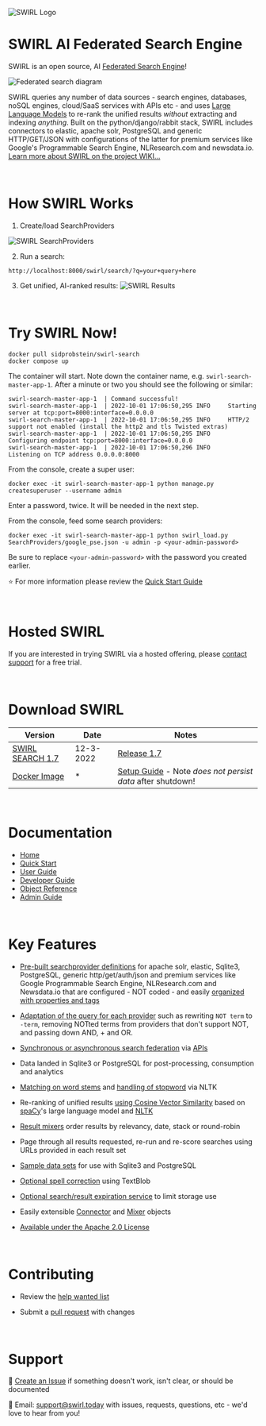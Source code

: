 ![SWIRL Logo](https://raw.githubusercontent.com/sidprobstein/swirl-search/main/docs/images/swirl_logo_1024.jpg)

# SWIRL AI Federated Search Engine

SWIRL is an open source, AI [Federated Search Engine](https://en.wikipedia.org/wiki/Federated_search)! 

![Federated search diagram](https://raw.githubusercontent.com/sidprobstein/swirl-search/main/docs/images/federation_diagram.png)

SWIRL queries any number of data sources - search engines, databases, noSQL engines, cloud/SaaS services with APIs etc - and uses [Large Language Models](https://techcrunch.com/2022/04/28/the-emerging-types-of-language-models-and-why-they-matter/) to re-rank the unified results *without* extracting and indexing *anything*. Built on the python/django/rabbit stack, SWIRL includes connectors to elastic, apache solr, PostgreSQL and generic HTTP/GET/JSON with configurations of the latter for premium services like Google's Programmable Search Engine, NLResearch.com and newsdata.io. [Learn more about SWIRL on the project WIKI...](https://github.com/sidprobstein/swirl-search/wiki)

<br/>

# How SWIRL Works

1. Create/load SearchProviders

![SWIRL SearchProviders](https://raw.githubusercontent.com/sidprobstein/swirl-search/main/docs/images/swirl_providers_focus.png)

2. Run a search:

```
http://localhost:8000/swirl/search/?q=your+query+here
```

3. Get unified, AI-ranked results:
![SWIRL Results](https://raw.githubusercontent.com/sidprobstein/swirl-search/main/docs/images/swirl_results_focus.png)

<br/>

# Try SWIRL Now!

```
docker pull sidprobstein/swirl-search
docker compose up
```

The container will start. Note down the container name, e.g. ```swirl-search-master-app-1```. After a minute or two you should see the following or similar:

```
swirl-search-master-app-1  | Command successful!
swirl-search-master-app-1  | 2022-10-01 17:06:50,295 INFO     Starting server at tcp:port=8000:interface=0.0.0.0
swirl-search-master-app-1  | 2022-10-01 17:06:50,295 INFO     HTTP/2 support not enabled (install the http2 and tls Twisted extras)
swirl-search-master-app-1  | 2022-10-01 17:06:50,295 INFO     Configuring endpoint tcp:port=8000:interface=0.0.0.0
swirl-search-master-app-1  | 2022-10-01 17:06:50,296 INFO     Listening on TCP address 0.0.0.0:8000
```

From the console, create a super user:

```
docker exec -it swirl-search-master-app-1 python manage.py createsuperuser --username admin
```

Enter a password, twice. It will be needed in the next step.

From the console, feed some search providers:

```
docker exec -it swirl-search-master-app-1 python swirl_load.py SearchProviders/google_pse.json -u admin -p <your-admin-password>
```

Be sure to replace ```<your-admin-password>``` with the password you created earlier.

:star: For more information please review the [Quick Start Guide](https://github.com/sidprobstein/swirl-search/wiki/1.-Quick-Start)

<br/>

# Hosted SWIRL

If you are interested in trying SWIRL via a hosted offering, please [contact support](#support) for a free trial.

<br/>

# Download SWIRL

| Version                     | Date                        | Notes | 
| --------------------------- | --------------------------- | ----- |
| [SWIRL SEARCH 1.7](https://github.com/sidprobstein/swirl-search/releases/tag/v1.7) | 12-3-2022 | [Release 1.7](./docs/RELEASE_NOTES_1.7.md) |
| [Docker Image](https://hub.docker.com/r/sidprobstein/swirl-search) | * | [Setup Guide](https://github.com/sidprobstein/swirl-search/wiki/1.-Quick-Start#docker) - Note *does* *not* *persist* *data* after shutdown! | 

<br/>

# Documentation

* [Home](https://github.com/sidprobstein/swirl-search/wiki)
* [Quick Start](https://github.com/sidprobstein/swirl-search/wiki/1.-Quick-Start)
* [User Guide](https://github.com/sidprobstein/swirl-search/wiki/2.-User-Guide)
* [Developer Guide](https://github.com/sidprobstein/swirl-search/wiki/3.-Developer-Guide)
* [Object Reference](https://github.com/sidprobstein/swirl-search/wiki/4.-Object-Reference)
* [Admin Guide](https://github.com/sidprobstein/swirl-search/wiki/5.-Admin-Guide)

<br/>

# Key Features

* [Pre-built searchprovider definitions](https://github.com/sidprobstein/swirl-search/tree/main/SearchProviders) for apache solr, elastic, Sqlite3, PostgreSQL, generic http/get/auth/json and premium services like Google Programmable Search Engine, NLResearch.com and Newsdata.io that are configured - NOT coded - and easily [organized with properties and tags](https://github.com/sidprobstein/swirl-search/wiki/2.-User-Guide#organizing-searchproviders-with-active-default-and-tags)

* [Adaptation of the query for each provider](https://github.com/sidprobstein/swirl-search/wiki/2.-User-Guide#search-syntax) such as rewriting ```NOT term``` to ```-term```, removing NOTted terms from providers that don't support NOT, and passing down AND, + and OR.

* [Synchronous or asynchronous search federation](https://github.com/sidprobstein/swirl-search/wiki/3.-Developer-Guide#architecture) via [APIs](http://localhost:8000/swirl/swagger-ui/)

* Data landed in Sqlite3 or PostgreSQL for post-processing, consumption and analytics

* [Matching on word stems](https://github.com/sidprobstein/swirl-search/wiki/2.-User-Guide#relevancy) and [handling of stopword](https://github.com/sidprobstein/swirl-search/wiki/4.-Object-Reference#stopwords-language) via NLTK

* Re-ranking of unified results [using Cosine Vector Similarity](https://github.com/sidprobstein/swirl-search/wiki/2.-User-Guide#relevancy) based on [spaCy](https://spacy.io/)'s large language model and [NLTK](https://www.nltk.org/)

* [Result mixers](https://github.com/sidprobstein/swirl-search/wiki/2.-User-Guide#result-mixers) order results by relevancy, date, stack or round-robin

* Page through all results requested, re-run and re-score searches using URLs provided in each result set

* [Sample data sets](https://github.com/sidprobstein/swirl-search/tree/main/Data) for use with Sqlite3 and PostgreSQL

* [Optional spell correction](https://github.com/sidprobstein/swirl-search/wiki/2.-User-Guide#spell-correction) using TextBlob

* [Optional search/result expiration service](https://github.com/sidprobstein/swirl-search/wiki/5.-Admin-Guide#search-expiration-service) to limit storage use

* Easily extensible [Connector](https://github.com/sidprobstein/swirl-search/tree/main/swirl/connectors) and [Mixer](https://github.com/sidprobstein/swirl-search/tree/main/swirl/mixers) objects

* [Available under the Apache 2.0 License](./LICENSE)

<br/>

# Contributing

* Review the [help wanted list](docs/help_wanted.md)

* Submit a [pull request](https://github.com/sidprobstein/swirl-search/pulls) with changes

<br/>

# Support

:small_blue_diamond: [Create an Issue](https://github.com/sidprobstein/swirl-search/issues) if something doesn't work, isn't clear, or should be documented

:small_blue_diamond: Email: [support@swirl.today](mailto:support@swirl.today) with issues, requests, questions, etc - we'd love to hear from you!

<br/>

